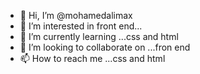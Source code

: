- 👋 Hi, I’m @mohamedalimax
- 👀 I’m interested in front end...
- 🌱 I’m currently learning ...css and html
- 💞️ I’m looking to collaborate on ...fron end
- 📫 How to reach me  ...css and html

<!---
mohamedalimax/mohamedalimax is a ✨ special ✨ repository because its `README.md` (this file) appears on your GitHub profile.
You can click the Preview link to take a look at your changes.
--->
